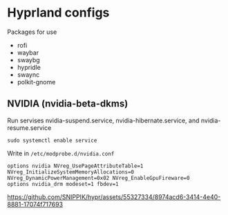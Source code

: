 # Hyprland configs
Packages for use
  - rofi
  - waybar
  - swaybg
  - hypridle
  - swaync
  - polkit-gnome

## NVIDIA (nvidia-beta-dkms)
Run servises nvidia-suspend.service, nvidia-hibernate.service, and nvidia-resume.service
```
sudo systemctl enable service
```

Write in `/etc/modprobe.d/nvidia.conf`
```
options nvidia NVreg_UsePageAttributeTable=1 NVreg_InitializeSystemMemoryAllocations=0 NVreg_DynamicPowerManagement=0x02 NVreg_EnableGpuFireware=0
options nvidia_drm modeset=1 fbdev=1
```

https://github.com/SNIPPIK/hypr/assets/55327334/8974acd6-3414-4e40-8881-17074f717693

